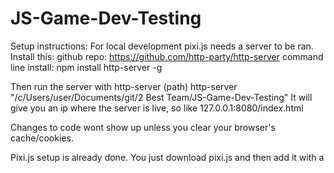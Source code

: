 # JS-Game-Dev-Testing

Setup instructions:
For local development pixi.js needs a server to be ran. Install this:
github repo: https://github.com/http-party/http-server
command line install: npm install http-server -g

Then run the server with http-server (path)
http-server "/c/Users/user/Documents/git/2 Best Team/JS-Game-Dev-Testing"
It will give you an ip where the server is live, so like 127.0.0.1:8080/index.html

Changes to code wont show up unless you clear your browser's cache/cookies.

Pixi.js setup is already done. You just download pixi.js and then add it with a <script> tag.

Linking to mainJS.js caused lots of undefined errors trying to do DOM manipulation until async was added to the script tag. This lets the HTML get loaded first I guess.

Looks like hosting on gh-pages doesn't require anything special to get it working.

Less command:
less-watch-compiler less css index.less